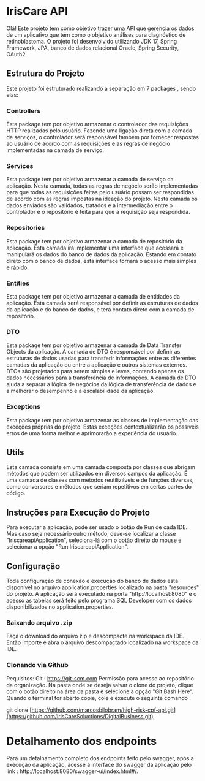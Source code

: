 # IrisCare API
Olá! Este projeto tem como objetivo trazer uma API que gerencia os dados de um aplicativo que tem como o objetivo análises para diagnóstico de retinoblastoma.
O projeto foi desenvolvido utilizando JDK 17, Spring Framework, JPA, banco de dados relacional Oracle, Spring Security, OAuth2.

## Estrutura do Projeto

Este projeto foi estruturado realizando a separação em 7 packages , sendo elas:

### Controllers

Esta package tem por objetivo armazenar o controlador das requisições HTTP realizadas pelo usuário. Fazendo uma ligação direta com a camada de serviços, o controlador será responsável também por fornecer respostas ao usuário de acordo com as requisições e as regras de negócio implementadas na camada de serviço.

### Services

Esta package tem por objetivo armazenar a camada de serviço da aplicação. Nesta camada, todas as regras de negócio serão implementadas para que todas as requisições feitas pelo usuário possam ser respondidas de acordo com as regras impostas na ideação do projeto. Nesta camada os dados enviados são validados, tratados e a intermediação entre o controlador e o repositório é feita para que a requisição seja respondida.

### Repositories

Esta package tem por objetivo armazenar a camada de repositório da aplicação. Esta camada irá implementar uma interface que acessará e manipulará os dados do banco de dados da aplicação. Estando em contato direto com o banco de dados, esta interface
tornará o acesso mais simples e rápido.

### Entities

Esta package tem por objetivo armazenar a camada de entidades da aplicação. Esta camada será responsável por definir as estruturas de dados da aplicação e do banco de dados, e terá contato direto com a camada de repositório.

### DTO

Esta package tem por objetivo armazenar a camada de Data Transfer Objects da aplicação. A camada de DTO é responsável por definir as estruturas de dados usadas para transferir informações entre as diferentes camadas da aplicação ou entre a aplicação e outros sistemas externos. DTOs são projetados para serem simples e leves, contendo apenas os dados necessários para a transferência de informações. A camada de DTO ajuda a separar a lógica de negócios da lógica de transferência de dados e a melhorar o desempenho e a escalabilidade da aplicação.

### Exceptions

Esta package tem por objetivo armazenar as classes de implementação das exceções próprias do projeto. Estas exceções contextualizarão os possíveis erros de uma forma melhor e aprimorarão a experiência do usuário.

## Utils

Esta camada consiste em uma camada composta por classes que abrigam métodos que podem ser utilizados em diversos campos da aplicação. É uma camada de classes com métodos reutilizáveis e de funções diversas, como conversores e métodos que seriam repetitivos em certas partes do código.

## Instruções para Execução do Projeto

Para executar a aplicação, pode ser usado o botão de Run de cada IDE. Mas caso seja necessário outro método, deve-se localizar a classe "IriscareapiApplication", seleciona-lá com o botão direito do mouse e selecionar a opção "Run IriscareapiApplication".

## Configuração

Toda configuração de conexão e execução do banco de dados esta disponível no arquivo application.properties localizado na pasta "resources" do projeto. A aplicação será executado na porta "http://localhost:8080" e o acesso as tabelas será feito pelo programa SQL Developer com os dados disponibilizados no application.properties.

### Baixando arquivo .zip

Faça o download do arquivo zip e descompacte na workspace da IDE. Então importe e abra o arquivo descompactado localizado na workspace da IDE.

### Clonando via Github

Requisitos:
Git : https://git-scm.com
Permissão para acesso ao repositório da organização.
Na pasta onde se deseja salvar o clone do projeto, clique com o botão direito na área da pasta e selecione a opção "Git Bash Here". Quando o terminal for aberto copie, cole e execute o seguinte comando :

git clone [https://github.com/marcosbilobram/high-risk-cpf-api.git](https://github.com/IrisCareSoluctions/DigitalBusiness.git)

# Detalhamento dos endpoints

Para um detalhamento completo dos endpoints feito pelo swagger, após a execução da aplicação, acesse a interface do swagger da aplicação pelo link : http://localhost:8080/swagger-ui/index.html#/.
